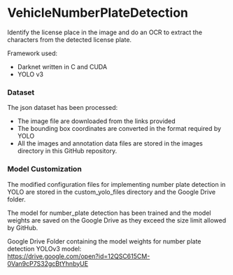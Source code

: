 # VehicleNumberPlateDetection

Identify the license place in the image and do an OCR to extract the characters from the detected license plate.

Framework used:   
* Darknet written in C and CUDA
* YOLO v3

### Dataset
The json dataset has been processed:   
* The image file are downloaded from the links provided
* The bounding box coordinates are converted in the format required by YOLO
* All the images and annotation data files are stored in the images directory in this GitHub repository.

### Model Customization
The modified configuration files for implementing number plate detection in YOLO are stored in the custom_yolo_files directory and the Google Drive folder.    

The model for number_plate detection has been trained and the model weights are saved on the Google Drive as they exceed the size limit allowed by GitHub.   

Google Drive Folder containing the model weights for number plate detection YOLOv3 model:   
https://drive.google.com/open?id=12QSC615CM-0Van9cP7S32gcBtYhnbyUE
